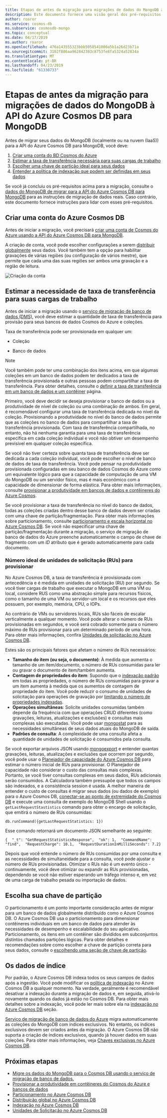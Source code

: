 ```yaml
---
title: Etapas de antes da migração para migrações de dados do MongoDB à API do Azure Cosmos DB para MongoDB
description: Este documento fornece uma visão geral dos pré-requisitos para uma migração de dados do MongoDB para o Cosmos DB.
author: roaror
ms.service: cosmos-db
ms.subservice: cosmosdb-mongo
ms.topic: conceptual
ms.date: 04/17/2019
ms.author: roaror
ms.openlocfilehash: 476a143555323bbb5058541000a5b1a26d23b71a
ms.sourcegitcommit: 3102f886aa962842303c8753fe8fa5324a52834a
ms.translationtype: MT
ms.contentlocale: pt-BR
ms.lasthandoff: 04/23/2019
ms.locfileid: "61330733"
---
```

# <a name="pre-migration-steps-for-data-migrations-from-mongodb-to-azure-cosmos-dbs-api-for-mongodb"></a>Etapas de antes da migração para migrações de dados do MongoDB à API do Azure Cosmos DB para MongoDB

Antes de migrar seus dados do MongoDB (localmente ou na nuvem (IaaS)) para a API do Azure Cosmos DB para MongoDB, você deve:

1. [Criar uma conta do BD Cosmos do Azure](#create-account)
2. [Estimar a taxa de transferência necessária para suas cargas de trabalho](#estimate-throughput)
3. [Escolher uma chave de partição ideal para seus dados](#partitioning)
4. [Entender a política de indexação que podem ser definidas em seus dados](#indexing)

Se você já concluiu os pré-requisitos acima para a migração, consulte o [dados do MongoDB de migrar para a API do Azure Cosmos DB para MongoDB](../dms/tutorial-mongodb-cosmos-db.md) para as instruções de migração de dados reais. Caso contrário, este documento fornece instruções para lidar com esses pré-requisitos. 

## <a id="create-account"></a> Criar uma conta do Azure Cosmos DB 

Antes de iniciar a migração, você precisará [criar uma conta de Cosmos do Azure usando a API do Azure Cosmos DB para MongoDB](create-mongodb-dotnet.md). 

A criação de conta, você pode escolher configurações a serem [distribuir globalmente](distribute-data-globally.md) seus dados. Você também tem a opção para habilitar gravações de várias regiões (ou configuração de vários mestre), que permite que cada uma das suas regiões ser ambos uma gravação e a região de leitura.

![Criação da conta](./media/mongodb-pre-migration/account-creation.png)

## <a id="estimate-throughput"></a> Estimar a necessidade de taxa de transferência para suas cargas de trabalho

Antes de iniciar a migração usando o [serviço de migração de banco de dados (DMS)](../dms/dms-overview.md), você deve estimar a quantidade de taxa de transferência para provisão para seus bancos de dados Cosmos do Azure e coleções.

Taxa de transferência pode ser provisionada em qualquer um:

- Coleção

- Banco de dados

> [!NOTE]
> Você também pode ter uma combinação dos itens acima, em que algumas coleções em um banco de dados podem ter dedicados a taxa de transferência provisionada e outras pessoas podem compartilhar a taxa de transferência. Para obter detalhes, consulte o [definir a taxa de transferência em um banco de dados e um contêiner](set-throughput.md) página.
>

Primeiro, você deve decidir se deseja provisionar o banco de dados ou a produtividade de nível de coleção ou uma combinação de ambos. Em geral, é recomendável configurar uma taxa de transferência dedicada no nível da coleção. Provisionando a produtividade no nível do banco de dados permite que as coleções no banco de dados para compartilhar a taxa de transferência provisionada. Com taxa de transferência compartilhada, no entanto, não há nenhuma garantia para uma taxa de transferência específica em cada coleção individual e você não obtiver um desempenho previsível em qualquer coleção específica.

Se você não tiver certeza sobre quanta taxa de transferência deve ser dedicada a cada coleção individual, você pode escolher o nível de banco de dados de taxa de transferência. Você pode pensar na produtividade provisionada configuradas em seu banco de dados Cosmos do Azure como um equivalente lógico para que a capacidade de computação de uma VM do MongoDB ou um servidor físico, mas é mais econômico com a capacidade de dimensionar de forma elástica. Para obter mais informações, consulte [provisionar a produtividade em bancos de dados e contêineres do Azure Cosmos](set-throughput.md).

Se você provisionar a taxa de transferência no nível do banco de dados, todas as coleções criadas dentro desse banco de dados devem ser criadas com uma chave de partição/fragmentação. Para obter mais informações sobre particionamento, consulte [particionamento e escala horizontal no Azure Cosmos DB](partition-data.md). Se você não especificar uma chave de partição/fragmentação durante a migração, o serviço de migração de banco de dados do Azure preenche automaticamente o campo de chave de fragmento com um *ID* atributo que é gerado automaticamente para cada documento.

### <a name="optimal-number-of-request-units-rus-to-provision"></a>Número ideal de unidades de solicitação (RUs) para provisionar

No Azure Cosmos DB, a taxa de transferência é provisionada com antecedência e é medida em unidades de solicitação (RU) por segundo. Se você tiver cargas de trabalho que executar o MongoDB em uma VM ou local, considere RUS como uma abstração simple para recursos físicos, como o tamanho de uma VM ou servidor-um local e os recursos que eles possuem, por exemplo, memória, CPU, o IOPs. 

Ao contrário de VMs ou servidores locais, RUs são fáceis de escalar verticalmente a qualquer momento. Você pode alterar o número de RUs provisionadas em segundos, e você será cobrado somente para o número máximo de RUs provisionar para um determinado período de uma hora. Para obter mais informações, confira [Unidades de solicitação no Azure Cosmos DB](request-units.md).

Estes são os principais fatores que afetam o número de RUs necessários:
- **Tamanho do item (ou seja, o documento)**: À medida que aumenta o tamanho de um item/documento, o número de RUs consumidas para ler ou gravar o documento de item/também aumenta.
- **Contagem de propriedades do item**: Supondo que o [indexação padrão](index-overview.md) em todas as propriedades, o número de RUs consumidas para gravar a um item aumenta à medida que os aumentos de contagem de propriedade do item. Você pode reduzir o consumo de unidades de solicitação para operações de gravação por [limitando o número de propriedades indexadas](index-policy.md).
- **Operações simultâneas**: Solicite unidades consumidas também depende da frequência com que operações CRUD diferentes (como gravações, leituras, atualizações e exclusões) e consultas mais complexas são executadas. Você pode usar [mongostat](https://docs.mongodb.com/manual/reference/program/mongostat/) para as necessidades simultâneas de seus dados atuais do MongoDB de saída.
- **Padrões de consulta**: A complexidade de uma consulta afeta a quantidade de unidades de solicitação é consumidos pela consulta.

Se você exportar arquivos JSON usando [mongoexport](https://docs.mongodb.com/manual/reference/program/mongoexport/) e entender quantas gravações, leituras, atualizações e exclusões que ocorrem por segundo, você pode usar o [Planejador de capacidade do Azure Cosmos DB](https://www.documentdb.com/capacityplanner) para estimar o número inicial de RUs para provisionar. O Planejador de capacidade não considerar o custo das consultas mais complexas. Portanto, se você tiver consultas complexas em seus dados, RUs adicionais serão consumidos. A Calculadora também pressupõe que todos os campos são indexados, e a consistência session é usada. A melhor maneira de entender o custo de consultas é migrar seus dados (ou dados de exemplo) para o Azure Cosmos DB, [conectar-se ao ponto de extremidade do Cosmos DB](connect-mongodb-account.md) e execute uma consulta de exemplo do MongoDB Shell usando o `getLastRequestStastistics` comando para obter o encargo de solicitação, que emitirá o número de RUs consumidas:

`db.runCommand({getLastRequestStatistics: 1})`

Esse comando retornará um documento JSON semelhante ao seguinte:

```{  "_t": "GetRequestStatisticsResponse",  "ok": 1,  "CommandName": "find",  "RequestCharge": 10.1,  "RequestDurationInMilliSeconds": 7.2}```

Depois que você entende o número de RUs consumidas por uma consulta e as necessidades de simultaneidade para a consulta, você pode ajustar o número de RUs provisionadas. Otimizar o RUs não é um evento único - continuamente, você deve otimizar ou expandir as RUs provisionadas, dependendo se você não estiver esperando um tráfego intenso e, em vez de uma carga de trabalho pesada ou importação de dados.

## <a id="partitioning"></a>Escolha sua chave de partição
O particionamento é um ponto importante consideração antes de migrar para um banco de dados globalmente distribuído como o Azure Cosmos DB. O Azure Cosmos DB usa o particionamento para dimensionar contêineres individuais em um banco de dados para atender às necessidades de desempenho e escalabilidade do seu aplicativo. Particionamento, os itens em um contêiner são divididos em subconjuntos distintos chamados partições lógicas. Para obter detalhes e recomendações sobre como escolher a chave de partição correta para seus dados, consulte o [escolhendo uma seção de chave de partição](https://docs.microsoft.com/azure/cosmos-db/partitioning-overview#choose-partitionkey). 

## <a id="indexing"></a>Os dados de índice
Por padrão, o Azure Cosmos DB indexa todos os seus campos de dados após a ingestão. Você pode modificar os [política de indexação](index-policy.md) no Azure Cosmos DB a qualquer momento. Na verdade, geralmente é recomendável desativar a indexação durante a migração de dados e, em seguida, ativá-lo novamente quando os dados já estão no Cosmos DB. Para obter mais detalhes sobre a indexação, você pode ler mais sobre ela na [indexação no Azure Cosmos DB](index-overview.md) seção. 

[Serviço de migração de banco de dados do Azure](../dms/tutorial-mongodb-cosmos-db.md) migra automaticamente as coleções do MongoDB com índices exclusivos. No entanto, os índices exclusivos devem ser criados antes da migração. O Azure Cosmos DB não suporta a criação de índices exclusivos, quando já houver dados em suas coleções. Para obter mais informações, veja [Chaves exclusivas no Azure Cosmos DB](unique-keys.md).

## <a name="next-steps"></a>Próximas etapas
* [Migre os dados do MongoDB para o Cosmos DB usando o serviço de migração de banco de dados.](../dms/tutorial-mongodb-cosmos-db.md) 
* [Provisionar a produtividade em contêineres do Cosmos do Azure e bancos de dados](set-throughput.md)
* [Particionamento no Azure Cosmos DB](partition-data.md)
* [Distribuição global no Azure Cosmos DB](distribute-data-globally.md)
* [Indexação no Azure Cosmos DB](index-overview.md)
* [Unidades de Solicitação no Azure Cosmos DB](request-units.md)
